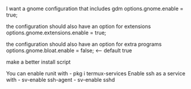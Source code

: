 I want a gnome configuration that includes gdm
options.gnome.enable = true;

the configuration should also have an option for extensions
options.gnome.extensions.enable = true;

the configuration should also have an option for extra programs
options.gnome.bloat.enable = false; <-- default true

make a better install script


You can enable runit with - pkg i termux-services
Enable ssh as a service with - sv-enable ssh-agent
                             - sv-enable sshd


